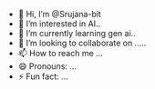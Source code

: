 - 👋 Hi, I’m @Srujana-bit
- 👀 I’m interested in AI..
- 🌱 I’m currently learning gen ai..
- 💞️ I’m looking to collaborate on .....
- 📫 How to reach me ...
- 😄 Pronouns: ...
- ⚡ Fun fact: ...

<!---
Srujana-bit/Srujana-bit is a ✨ special ✨ repository because its `README.md` (this file) appears on your GitHub profile.
You can click the Preview link to take a look at your changes.
--->
